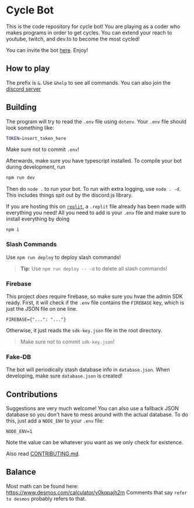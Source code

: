 # Cycle Bot
This is the code repository for cycle bot! You are playing as a coder who makes programs in order to get cycles. You can extend your reach to youtube, twitch, and dev.to to become the most cycled!

You can invite the bot [here](https://discord.com/api/oauth2/authorize?client_id=781939317450342470&permissions=272448&scope=bot). Enjoy!


## How to play
The prefix is `&`. Use `&help` to see all commands. You can also join the [discord server](https://discord.gg/4vTPWdpjFz)

## Building
The program will try to read the `.env` file using `dotenv`. Your `.env` file should look something like:
```sh
TOKEN=insert_token_here
```
Make sure not to commit `.env`!

Afterwards, make sure you have typescript installed. To compile your bot during development, run
```sh
npm run dev
```

Then do `node .` to run your bot.
To run with extra logging, use `node . -d`. This includes things spit out by the discord.js library.

If you are hosting this on [`replit`](https://replit.com/), a `.replit` file already has been made with everything you need! All you need to add is your `.env` file and make sure to install everything by doing
```
npm i
```

### Slash Commands
Use `npm run deploy` to deploy slash commands!
> **Tip**: Use `npm run deploy -- -d` to delete all slash commands!

### Firebase
This project *does* require firebase, so make sure you hvae the admin SDK ready. First, it will check if the `.env` file contains the `FIREBASE` key, which is just the JSON file on one line.
```
FIREBASE={"...": "..."}
```
Otherwise, it just reads the `sdk-key.json` file in the root directory.
> Make sure not to commit `sdk-key.json`!

### Fake-DB
The bot will periodically stash database info in `database.json`. When developing, make sure `database.json` is created!

## Contributions
Suggestions are very much welcome!
You can also use a fallback JSON database so you don't have to mess around with the actual database. To do this, just add a `NODE_ENV` to your `.env` file:
```
NODE_ENV=1
```
Note the value can be whatever you want as we only check for existence.

Also read [CONTRIBUTING.md](CONTRIBUTING.md).

## Balance
Most math can be found here: https://www.desmos.com/calculator/y0kqpajh2m
Comments that say `refer to desmos` probably refers to that.
